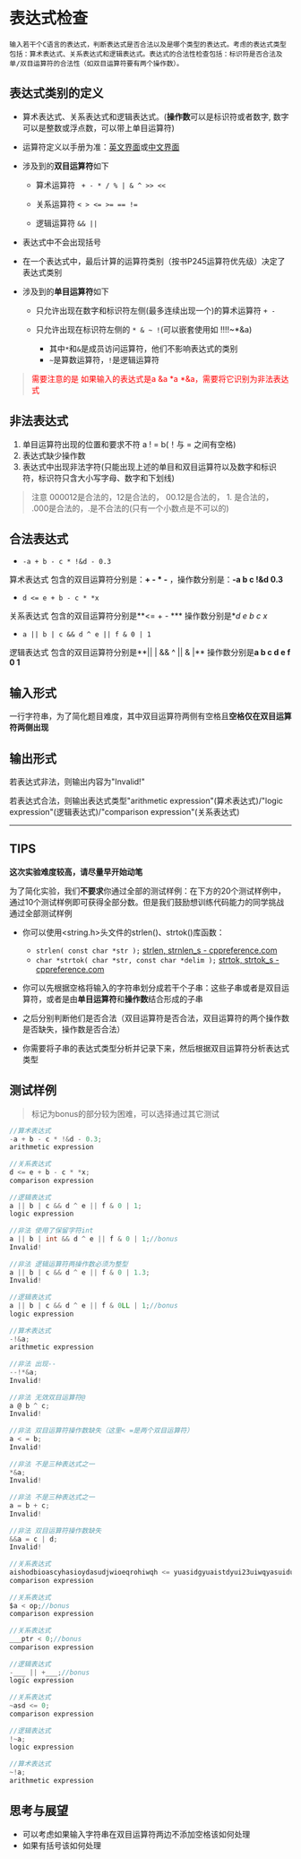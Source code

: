 

# 表达式检查

```
输入若干个C语言的表达式，判断表达式是否合法以及是哪个类型的表达式。考虑的表达式类型包括：算术表达式、关系表达式和逻辑表达式。表达式的合法性检查包括：标识符是否合法及单/双目运算符的合法性（如双目运算符要有两个操作数）。
```

## 表达式类别的定义

+ 算术表达式、关系表达式和逻辑表达式。(**操作数**可以是标识符或者数字, 数字可以是整数或浮点数，可以带上单目运算符)
+ 运算符定义以手册为准：[英文界面](https://en.cppreference.com/w/c/language/expressions)或[中文界面](https://zh.cppreference.com/w/c/language/expressions)

+ 涉及到的**双目运算符**如下

  + 算术运算符 ` + - * / % | & ^ >> <<`

  + 关系运算符  `< > <= >= == !=`

  + 逻辑运算符  `&& ||`

+ 表达式中不会出现括号

+ 在一个表达式中，最后计算的运算符类别（按书P245运算符优先级）决定了表达式类别

+ 涉及到的**单目运算符**如下

  + 只允许出现在数字和标识符左侧(最多连续出现一个)的算术运算符 `+ - `

  + 只允许出现在标识符左侧的 `* & ~ !`(可以嵌套使用如 !!!!~*&a)
    + 其中`*`和`&`是成员访问运算符，他们不影响表达式的类别
    + `~`是算数运算符，`!`是逻辑运算符



> <font color = red>需要注意的是 如果输入的表达式是a &a *a *&a，需要将它识别为非法表达式</font>

## 非法表达式

1. 单目运算符出现的位置和要求不符 a ! = b(！与 = 之间有空格)
2. 表达式缺少操作数
3. 表达式中出现非法字符(只能出现上述的单目和双目运算符以及数字和标识符，标识符只含大小写字母、数字和下划线)

> 注意 000012是合法的，12是合法的， 00.12是合法的， 1. 是合法的， .000是合法的，.是不合法的(只有一个小数点是不可以的)



## 合法表达式

+ `-a + b - c * !&d - 0.3 ` 

算术表达式 包含的双目运算符分别是：**+ - \* -** ，操作数分别是：**-a b c !&d 0.3**



+ `d <= e + b - c * *x`

关系表达式 包含的双目运算符分别是**<= + - \*** 操作数分别是**d e b c *x**



+ `a || b | c && d ^ e || f & 0 | 1`

逻辑表达式 包含的双目运算符分别是**|| | && ^ || & |** 操作数分别是**a b c d e f 0 1**

## 输入形式

一行字符串，为了简化题目难度，其中双目运算符两侧有空格且**空格仅在双目运算符两侧出现**

## 输出形式

若表达式非法，则输出内容为"Invalid!"

若表达式合法，则输出表达式类型"arithmetic expression"(算术表达式)/"logic expression"(逻辑表达式)/"comparison expression"(关系表达式)

---

## TIPS

**这次实验难度较高，请尽量早开始动笔**

为了简化实验，我们**不要求**你通过全部的测试样例：在下方的20个测试样例中，通过10个测试样例即可获得全部分数。但是我们鼓励想训练代码能力的同学挑战通过全部测试样例

+ 你可以使用<string.h>头文件的strlen()、strtok()库函数：
  + `strlen( const char *str );` [strlen, strnlen_s - cppreference.com](https://zh.cppreference.com/w/c/string/byte/strlen)
  + `char *strtok( char *str, const char *delim );` [strtok, strtok_s - cppreference.com](https://zh.cppreference.com/w/c/string/byte/strtok)

+ 你可以先根据空格将输入的字符串划分成若干个子串：这些子串或者是双目运算符，或者是由**单目运算符**和**操作数**结合形成的子串
+ 之后分别判断他们是否合法（双目运算符是否合法，双目运算符的两个操作数是否缺失，操作数是否合法）
+ 你需要将子串的表达式类型分析并记录下来，然后根据双目运算符分析表达式类型

## 测试样例

> 标记为bonus的部分较为困难，可以选择通过其它测试

```C
//算术表达式
-a + b - c * !&d - 0.3;
arithmetic expression
    
//关系表达式
d <= e + b - c * *x;
comparison expression
    
//逻辑表达式
a || b | c && d ^ e || f & 0 | 1;
logic expression
    
//非法 使用了保留字符int
a || b | int && d ^ e || f & 0 | 1;//bonus
Invalid!
    
//非法 逻辑运算符两操作数必须为整型
a || b | c && d ^ e || f & 0 | 1.3;
Invalid!
    
//逻辑表达式
a || b | c && d ^ e || f & 0LL | 1;//bonus
logic expression
    
//算术表达式
-!&a;
arithmetic expression
    
//非法 出现--
--!*&a;
Invalid!
    
//非法 无效双目运算符@
a @ b ^ c;
Invalid!
    
//非法 双目运算符操作数缺失（这里< =是两个双目运算符）
a < = b;
Invalid!
    
//非法 不是三种表达式之一
*&a;
Invalid!
    
//非法 不是三种表达式之一
a = b + c;
Invalid!
    
//非法 双目运算符操作数缺失
&&a = c | d;
Invalid!
    
//关系表达式
aishodbioascyhasioydasudjwioeqrohiwqh <= yuasidgyuaistdyui23uiwqyasuiduasidhasdasd;
comparison expression
    
//关系表达式
$a < op;//bonus
comparison expression
    
//关系表达式
___ptr < 0;//bonus
comparison expression
    
//逻辑表达式
-___ || +___;//bonus
logic expression
    
//关系表达式
~asd <= 0;
comparison expression
    
//逻辑表达式
!~a;
logic expression
    
//算术表达式
~!a;
arithmetic expression
```

## 思考与展望

+ 可以考虑如果输入字符串在双目运算符两边不添加空格该如何处理
+ 如果有括号该如何处理
